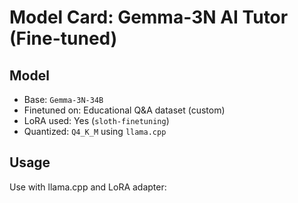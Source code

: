 # Model Card: Gemma-3N AI Tutor (Fine-tuned)

## Model
- Base: `Gemma-3N-34B`
- Finetuned on: Educational Q&A dataset (custom)
- LoRA used: Yes (`sloth-finetuning`)
- Quantized: `Q4_K_M` using `llama.cpp`

## Usage
Use with llama.cpp and LoRA adapter:
